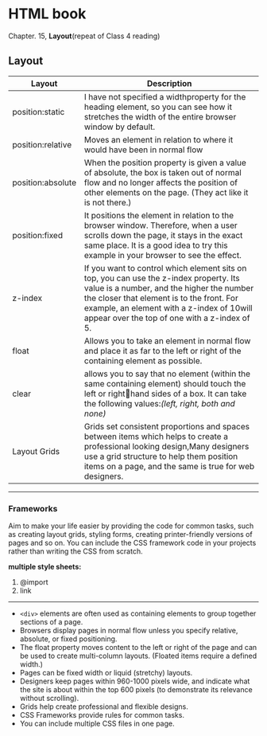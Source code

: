 # HTML book

Chapter. 15, **Layout**(repeat of Class 4 reading)

## Layout

|Layout|Description|
|---|---|
|position:static|I have not specified a widthproperty for the heading element, so you can see how it stretches the width of the entire browser window by default.|
|position:relative|Moves an element in relation to where it would have been in normal flow|
|position:absolute|When the position property is given a value of absolute, the box is taken out of normal flow and no longer affects the position of other elements on the page. (They act like it is not there.) |
|position:fixed|It positions the element in relation to the browser window. Therefore, when a user scrolls down the page, it stays in the exact same place. It is a good idea to try this example in your browser to see the effect.|
|z-index|If you want to control which element sits on top, you can use the z-index property. Its value is a number, and the higher the number the closer that element is to the front. For example, an element with a z-index of 10will appear over the top of one with a z-index of 5.|
|float|Allows you to take an element in normal flow and place it as far to the left or right of the containing element as possible.|
|clear|allows you to say that no element (within the same containing element) should touch the left or righthand sides of a box. It can take the following values:*(left, right, both and none)*|
|Layout Grids|Grids set consistent proportions and spaces between items which helps to create a professional looking design,Many designers use a grid structure to help them position items on a page, and the same is true for web designers. |
---

### Frameworks

Aim to make your life easier by providing the code for common tasks, such as creating layout grids, styling forms, creating printer-friendly versions of pages and so on. You can include the CSS framework code in your projects rather than writing the CSS from scratch.

**multiple style sheets:**

1. @import
1. link

---

- ``<div>`` elements are often used as containing elements to group together sections of a page.
- Browsers display pages in normal flow unless you specify relative, absolute, or fixed positioning.
- The float property moves content to the left or right of the page and can be used to create multi-column layouts. (Floated items require a defined width.)
- Pages can be fixed width or liquid (stretchy) layouts.
- Designers keep pages within 960-1000 pixels wide, and indicate what the site is about within the top 600 pixels (to demonstrate its relevance without scrolling).
- Grids help create professional and flexible designs.
- CSS Frameworks provide rules for common tasks.
- You can include multiple CSS files in one page.
